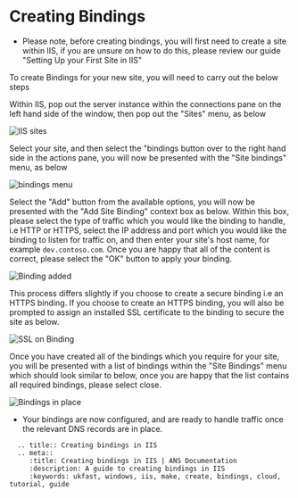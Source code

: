 # Creating Bindings

* Please note, before creating bindings, you will first need to create a site within IIS, if you are unsure on how to do this, please review our guide "Setting Up your First Site in IIS"

To create Bindings for your new site, you will need to carry out the below steps

Within IIS, pop out the server instance within the connections pane on the left hand side of the window, then pop out the "Sites" menu, as below

![IIS sites](files/bindings/site.PNG)

Select your site, and then select the "bindings button over to the right hand side in the actions pane, you will now be presented with the "Site bindings" menu, as below

![bindings menu](files/bindings/bindings.PNG)

Select the "Add" button from the available options, you will now be presented with the "Add Site Binding" context box as below. Within this box, please select the type of traffic which you would like the binding to handle, i.e HTTP or HTTPS,
select the IP address and port which you would like the binding to listen for traffic on, and then enter your site's host name, for example `dev.contoso.com`.
Once you are happy that all of the content is correct, please select the "OK" button to apply your binding.

![Binding added](files/bindings/addbindingcomplete.PNG)

This process differs slightly if you choose to create a secure binding i.e an HTTPS binding. If you choose to create an HTTPS binding, you will also be prompted to assign an installed SSL certificate to the binding to secure the site as below.

![SSL on Binding](files/bindings/addsecurebindingtrimmed.png)

Once you have created all of the bindings which you require for your site, you will be presented with a list of bindings within the "Site Bindings" menu which should look similar to below, once you are happy that the list contains all required bindings, please select close.

![Bindings in place](files/bindings/bindings3trimmed.png)

* Your bindings are now configured, and are ready to handle traffic once the relevant DNS records are in place.

```eval_rst
  .. title:: Creating bindings in IIS
  .. meta::
     :title: Creating bindings in IIS | ANS Documentation
     :description: A guide to creating bindings in IIS
     :keywords: ukfast, windows, iis, make, create, bindings, cloud, tutorial, guide
```
